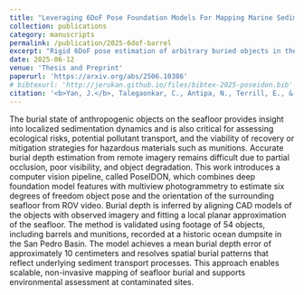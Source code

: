 ```yaml
---
title: "Leveraging 6DoF Pose Foundation Models For Mapping Marine Sediment Burial"
collection: publications
category: manuscripts
permalink: /publication/2025-6dof-barrel
excerpt: "Rigid 6DoF pose estimation of arbitrary buried objects in the seafloor from ROV footage using foundation models.<br/><img src='/images/fit-overlays-barrelddt1.gif' width=300>"
date: 2025-06-12
venue: 'Thesis and Preprint'
paperurl: 'https://arxiv.org/abs/2506.10386'
# bibtexurl: 'http://jerukan.github.io/files/bibtex-2025-poseidon.bib'
citation: '<b>Yan, J.</b>, Talegaonkar, C., Antipa, N., Terrill, E., & Merrifield, S. (2025). <b>Leveraging 6DoF Pose Foundation Models For Mapping Marine Sediment Burial.</b> <i>Preprint</i>.'
---
```


The burial state of anthropogenic objects on the seafloor provides insight into localized sedimentation dynamics and is also critical for assessing ecological risks, potential pollutant transport, and the viability of recovery or mitigation strategies for hazardous materials such as munitions. Accurate burial depth estimation from remote imagery remains difficult due to partial occlusion, poor visibility, and object degradation. This work introduces a computer vision pipeline, called PoseIDON, which combines deep foundation model features with multiview photogrammetry to estimate six degrees of freedom object pose and the orientation of the surrounding seafloor from ROV video. Burial depth is inferred by aligning CAD models of the objects with observed imagery and fitting a local planar approximation of the seafloor. The method is validated using footage of 54 objects, including barrels and munitions, recorded at a historic ocean dumpsite in the San Pedro Basin. The model achieves a mean burial depth error of approximately 10 centimeters and resolves spatial burial patterns that reflect underlying sediment transport processes. This approach enables scalable, non-invasive mapping of seafloor burial and supports environmental assessment at contaminated sites. 
